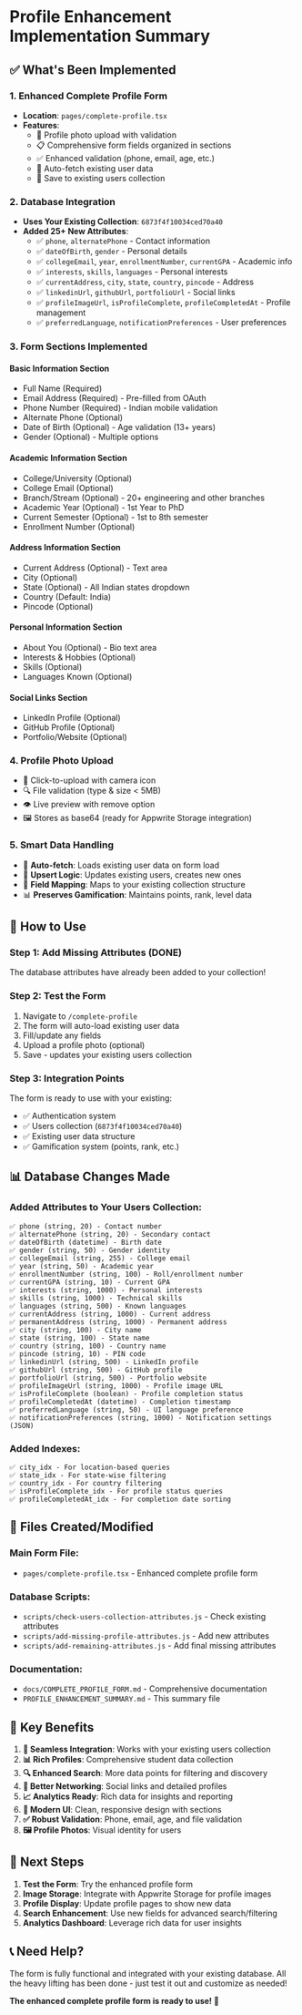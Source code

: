 # Profile Enhancement Implementation Summary

## ✅ **What's Been Implemented**

### 1. **Enhanced Complete Profile Form**
- **Location**: `pages/complete-profile.tsx`
- **Features**: 
  - 📸 Profile photo upload with validation
  - 📋 Comprehensive form fields organized in sections
  - ✅ Enhanced validation (phone, email, age, etc.)
  - 🔄 Auto-fetch existing user data
  - 💾 Save to existing users collection

### 2. **Database Integration**
- **Uses Your Existing Collection**: `6873f4f10034ced70a40`
- **Added 25+ New Attributes**: 
  - ✅ `phone`, `alternatePhone` - Contact information
  - ✅ `dateOfBirth`, `gender` - Personal details
  - ✅ `collegeEmail`, `year`, `enrollmentNumber`, `currentGPA` - Academic info
  - ✅ `interests`, `skills`, `languages` - Personal interests
  - ✅ `currentAddress`, `city`, `state`, `country`, `pincode` - Address
  - ✅ `linkedinUrl`, `githubUrl`, `portfolioUrl` - Social links
  - ✅ `profileImageUrl`, `isProfileComplete`, `profileCompletedAt` - Profile management
  - ✅ `preferredLanguage`, `notificationPreferences` - User preferences

### 3. **Form Sections Implemented**

#### **Basic Information Section**
- Full Name (Required)
- Email Address (Required) - Pre-filled from OAuth
- Phone Number (Required) - Indian mobile validation
- Alternate Phone (Optional)
- Date of Birth (Optional) - Age validation (13+ years)
- Gender (Optional) - Multiple options

#### **Academic Information Section**
- College/University (Optional)
- College Email (Optional)
- Branch/Stream (Optional) - 20+ engineering and other branches
- Academic Year (Optional) - 1st Year to PhD
- Current Semester (Optional) - 1st to 8th semester
- Enrollment Number (Optional)

#### **Address Information Section**
- Current Address (Optional) - Text area
- City (Optional)
- State (Optional) - All Indian states dropdown
- Country (Default: India)
- Pincode (Optional)

#### **Personal Information Section**
- About You (Optional) - Bio text area
- Interests & Hobbies (Optional)
- Skills (Optional)
- Languages Known (Optional)

#### **Social Links Section**
- LinkedIn Profile (Optional)
- GitHub Profile (Optional)
- Portfolio/Website (Optional)

### 4. **Profile Photo Upload**
- 📸 Click-to-upload with camera icon
- 🔍 File validation (type & size < 5MB)
- 👁️ Live preview with remove option
- 🖼️ Stores as base64 (ready for Appwrite Storage integration)

### 5. **Smart Data Handling**
- 🔄 **Auto-fetch**: Loads existing user data on form load
- 💾 **Upsert Logic**: Updates existing users, creates new ones
- 🎯 **Field Mapping**: Maps to your existing collection structure
- 📊 **Preserves Gamification**: Maintains points, rank, level data

## 🚀 **How to Use**

### **Step 1: Add Missing Attributes (DONE)**
The database attributes have already been added to your collection!

### **Step 2: Test the Form**
1. Navigate to `/complete-profile`
2. The form will auto-load existing user data
3. Fill/update any fields
4. Upload a profile photo (optional)
5. Save - updates your existing users collection

### **Step 3: Integration Points**
The form is ready to use with your existing:
- ✅ Authentication system
- ✅ Users collection (`6873f4f10034ced70a40`)
- ✅ Existing user data structure
- ✅ Gamification system (points, rank, etc.)

## 📊 **Database Changes Made**

### **Added Attributes to Your Users Collection:**
```
✅ phone (string, 20) - Contact number
✅ alternatePhone (string, 20) - Secondary contact
✅ dateOfBirth (datetime) - Birth date
✅ gender (string, 50) - Gender identity
✅ collegeEmail (string, 255) - College email
✅ year (string, 50) - Academic year
✅ enrollmentNumber (string, 100) - Roll/enrollment number
✅ currentGPA (string, 10) - Current GPA
✅ interests (string, 1000) - Personal interests
✅ skills (string, 1000) - Technical skills
✅ languages (string, 500) - Known languages
✅ currentAddress (string, 1000) - Current address
✅ permanentAddress (string, 1000) - Permanent address
✅ city (string, 100) - City name
✅ state (string, 100) - State name
✅ country (string, 100) - Country name
✅ pincode (string, 10) - PIN code
✅ linkedinUrl (string, 500) - LinkedIn profile
✅ githubUrl (string, 500) - GitHub profile
✅ portfolioUrl (string, 500) - Portfolio website
✅ profileImageUrl (string, 1000) - Profile image URL
✅ isProfileComplete (boolean) - Profile completion status
✅ profileCompletedAt (datetime) - Completion timestamp
✅ preferredLanguage (string, 50) - UI language preference
✅ notificationPreferences (string, 1000) - Notification settings (JSON)
```

### **Added Indexes:**
```
✅ city_idx - For location-based queries
✅ state_idx - For state-wise filtering
✅ country_idx - For country filtering
✅ isProfileComplete_idx - For profile status queries
✅ profileCompletedAt_idx - For completion date sorting
```

## 🔧 **Files Created/Modified**

### **Main Form File:**
- `pages/complete-profile.tsx` - Enhanced complete profile form

### **Database Scripts:**
- `scripts/check-users-collection-attributes.js` - Check existing attributes
- `scripts/add-missing-profile-attributes.js` - Add new attributes
- `scripts/add-remaining-attributes.js` - Add final missing attributes

### **Documentation:**
- `docs/COMPLETE_PROFILE_FORM.md` - Comprehensive documentation
- `PROFILE_ENHANCEMENT_SUMMARY.md` - This summary file

## 🎯 **Key Benefits**

1. **🔄 Seamless Integration**: Works with your existing users collection
2. **📊 Rich Profiles**: Comprehensive student data collection
3. **🔍 Enhanced Search**: More data points for filtering and discovery
4. **👥 Better Networking**: Social links and detailed profiles
5. **📈 Analytics Ready**: Rich data for insights and reporting
6. **🎨 Modern UI**: Clean, responsive design with sections
7. **✅ Robust Validation**: Phone, email, age, and file validation
8. **🖼️ Profile Photos**: Visual identity for users

## 🚀 **Next Steps**

1. **Test the Form**: Try the enhanced profile form
2. **Image Storage**: Integrate with Appwrite Storage for profile images
3. **Profile Display**: Update profile pages to show new data
4. **Search Enhancement**: Use new fields for advanced search/filtering
5. **Analytics Dashboard**: Leverage rich data for user insights

## 📞 **Need Help?**

The form is fully functional and integrated with your existing database. All the heavy lifting has been done - just test it out and customize as needed!

**The enhanced complete profile form is ready to use! 🎉**

